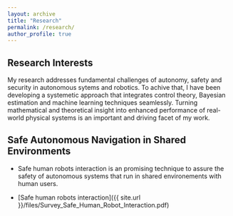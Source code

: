 ```yaml
---
layout: archive
title: "Research"
permalink: /research/
author_profile: true
---
```


## Research Interests
My research addresses fundamental challenges of autonomy, safety and security in autonomous sytems and robotics. To achive that, I have been developing a systemetic approach that integrates control theory, Bayesian estimation and machine learning techniques seamlessly. Turning mathematical and theoretical insight into enhanced performance of real-world physical systems is an important and driving facet of my work. 

## Safe Autonomous Navigation in Shared Environments
* Safe human robots interaction is an promising technique to assure the safety of autonomous systems that run in shared environements with human users. 

* [Safe human robots interaction]({{ site.url }}/files/Survey_Safe_Human_Robot_Interaction.pdf)


